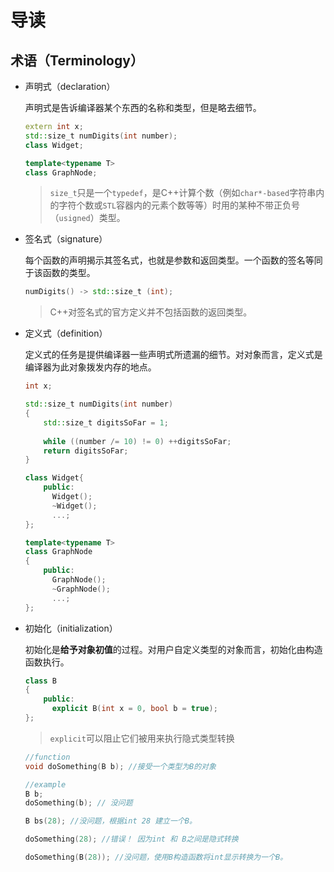# 导读

## 术语（Terminology）

- 声明式（declaration）

  声明式是告诉编译器某个东西的名称和类型，但是略去细节。

  ```c++
  extern int x;
  std::size_t numDigits(int number);
  class Widget;
  
  template<typename T>
  class GraphNode;
  ```

  > `size_t`只是一个`typedef`，是C++计算个数（例如`char*-based`字符串内的字符个数或`STL`容器内的元素个数等等）时用的某种不带正负号（`usigned`）类型。

- 签名式（signature）

  每个函数的声明揭示其签名式，也就是参数和返回类型。一个函数的签名等同于该函数的类型。

  ```c++
  numDigits() -> std::size_t (int);
  ```

  > C++对签名式的官方定义并不包括函数的返回类型。

- 定义式（definition）

  定义式的任务是提供编译器一些声明式所遗漏的细节。对对象而言，定义式是编译器为此对象拨发内存的地点。

  ```c++
  int x;
  
  std::size_t numDigits(int number)
  {
      std::size_t digitsSoFar = 1;
      
      while ((number /= 10) != 0) ++digitsSoFar;
      return digitsSoFar;
  }
  
  class Widget{
      public:
      	Widget();
      	~Widget();
      	...;
  };
  
  template<typename T>
  class GraphNode
  {
      public:
  		GraphNode();
      	~GraphNode();
      	...;
  };
  ```

- 初始化（initialization）

  初始化是**给予对象初值**的过程。对用户自定义类型的对象而言，初始化由构造函数执行。

  ```c++
  class B
  {
      public:
      	explicit B(int x = 0, bool b = true);
  };
  ```

  > `explicit`可以阻止它们被用来执行隐式类型转换

  ```c++
  //function
  void doSomething(B b); //接受一个类型为B的对象
  
  //example
  B b;
  doSomething(b); // 没问题
  
  B bs(28); //没问题，根据int 28 建立一个B。
  
  doSomething(28); //错误！ 因为int 和 B之间是隐式转换
  
  doSomething(B(28)); //没问题，使用B构造函数将int显示转换为一个B。
  ```

  